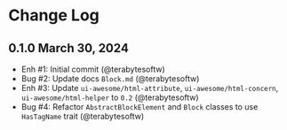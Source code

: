 # Change Log

## 0.1.0 March 30, 2024

- Enh #1: Initial commit (@terabytesoftw)
- Bug #2: Update docs `Block.md` (@terabytesoftw)
- Enh #3: Update `ui-awesome/html-attribute`, `ui-awesome/html-concern`, `ui-awesome/html-helper` to `0.2` (@terabytesoftw)
- Bug #4: Refactor `AbstractBlockElement` and `Block` classes to use `HasTagName` trait (@terabytesoftw)
